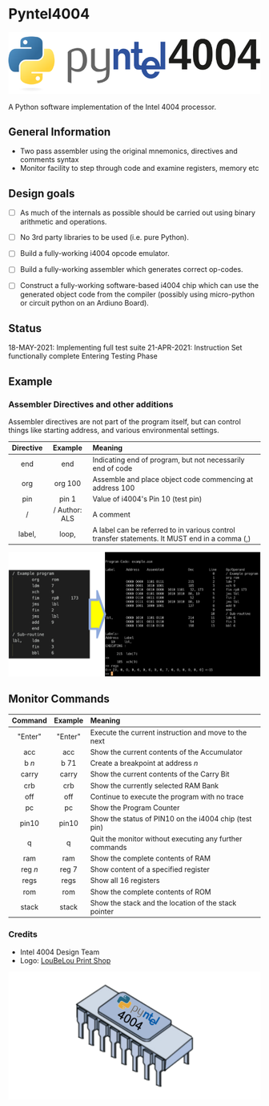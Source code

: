 # Pyntel4004

![Pyntel 4004 Logo](./images/pyntel4004.svg)

A Python software implementation of the Intel 4004 processor.

## General Information

- Two pass assembler using the original mnemonics, directives and comments syntax
- Monitor facility to step through code and examine registers, memory etc

## Design goals

- [ ] As much of the internals as possible should be carried out using binary arithmetic and operations.

- [ ] No 3rd party libraries to be used (i.e. pure Python).

- [ ] Build a fully-working i4004 opcode emulator.

- [ ] Build a fully-working assembler which generates correct op-codes.

- [ ] Construct a fully-working software-based i4004 chip which can use the
      generated object code from the compiler (possibly using micro-python or circuit python on an Ardiuno Board).

## Status

18-MAY-2021:    Implementing full test suite
21-APR-2021:    Instruction Set functionally complete
                Entering Testing Phase

## Example

### Assembler Directives and other additions

Assembler directives are not part of the program itself, but can control things like starting address, and various environmental settings.

| Directive | Example | Meaning |
| :-:| :-:| :-|
| end | end | Indicating end of program, but not necessarily end of code |
| org | org 100 | Assemble and place object code commencing at address 100 |
| pin | pin 1 | Value of i4004's Pin 10 (test pin) |
|  / | / Author: ALS | A comment |
| label,| loop,| A label can be referred to in various control transfer statements. It MUST end in a comma (,)

![Assemble and Run](./images/assemble-run.png)

## Monitor Commands

| Command | Example | Meaning |
| :-:| :-:| :-|
| "Enter" | "Enter"  | Execute the current instruction and move to the next |
|  acc    |   acc     | Show the current contents of the Accumulator |
|   b *n* |   b 71    | Create a breakpoint at address *n* |
|  carry  |  carry    | Show the current contents of the Carry Bit |
|  crb    |  crb     | Show the currently selected RAM Bank |
|  off    |  off     | Continue to execute the program with no trace |
|   pc    |   pc     | Show the Program Counter |
| pin10   | pin10    | Show the status of PIN10 on the i4004 chip (test pin)
|    q    |    q     | Quit the monitor without executing any further commands |
|  ram   |   ram     | Show the complete contents of RAM |
|  reg *n*  |  reg 7 | Show content of a specified register |
|  regs   |  regs    | Show all 16 registers |
|  rom    |   rom     | Show the complete contents of ROM |
| stack   |  stack   | Show the stack and the location of the stack pointer |

### Credits

- Intel 4004 Design Team
- Logo: [LouBeLou Print Shop](Www.psloubelou.com)

![Pyntel 4004 Logo](./images/Pyntel4001_chip.png)
